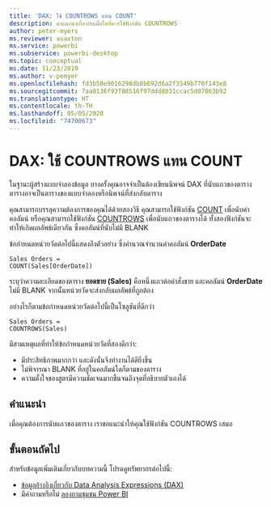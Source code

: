 ```yaml
---
title: 'DAX: ใช้ COUNTROWS แทน COUNT'
description: คำแนะนำเกี่ยวกับเมื่อใดที่ควรใช้ฟังก์ชัน COUNTROWS
author: peter-myers
ms.reviewer: asaxton
ms.service: powerbi
ms.subservice: powerbi-desktop
ms.topic: conceptual
ms.date: 11/23/2019
ms.author: v-pemyer
ms.openlocfilehash: fd3b50e9016298db8b692d6a2f3549b770f143e8
ms.sourcegitcommit: 7aa0136f93f88516f97ddd8031ccac5d07863b92
ms.translationtype: HT
ms.contentlocale: th-TH
ms.lasthandoff: 05/05/2020
ms.locfileid: "74700673"
---
```

# <a name="dax-use-countrows-instead-of-count"></a>DAX: ใช้ COUNTROWS แทน COUNT

ในฐานะผู้สร้างแบบจำลองข้อมูล บางครั้งคุณอาจจำเป็นต้องเขียนนิพจน์ DAX ที่นับแถวของตาราง ตารางอาจเป็นตารางของแบบจำลองหรือนิพจน์ที่ส่งกลับตาราง

คุณสามารถบรรลุความต้องการของคุณได้ด้วยสองวิธี คุณสามารถใช้ฟังก์ชัน [COUNT](/dax/count-function-dax) เพื่อนับค่าคอลัมน์ หรือคุณสามารถใช้ฟังก์ชัน [COUNTROWS](/dax/countrows-function-dax) เพื่อนับแถวของตารางได้ ทั้งสองฟังก์ชันจะทำให้เกิดผลลัพธ์เดียวกัน ซึ่งคอลัมน์ที่นับไม่มี BLANK

ข้อกำหนดหน่วยวัดต่อไปนี้แสดงถึงตัวอย่าง ซึ่งคำนวณจำนวนค่าคอลัมน์ **OrderDate**

```dax
Sales Orders =
COUNT(Sales[OrderDate])
```

ระบุว่าความละเอียดของตาราง **ยอดขาย (Sales)** คือหนึ่งแถวต่อคำสั่งขาย และคอลัมน์ **OrderDate** ไม่มี BLANK จากนั้นหน่วยวัดจะส่งกลับผลลัพธ์ที่ถูกต้อง

อย่างไรก็ตามข้อกำหนดหน่วยวัดต่อไปนี้เป็นโซลูชันที่ดีกว่า

```dax
Sales Orders =
COUNTROWS(Sales)
```

มีสามเหตุผลที่ทำให้ข้อกำหนดหน่วยวัดที่สองดีกว่า:

- มีประสิทธิภาพมากกว่า และดังนั้นจึงทำงานได้ดียิ่งขึ้น
- ไม่พิจารณา BLANK ที่อยู่ในคอลัมน์ใดก็ตามของตาราง
- ความตั้งใจของสูตรมีความชัดเจนมากขึ้นจนถึงจุดที่อธิบายตัวเองได้

## <a name="recommendation"></a>คำแนะนำ

เมื่อคุณต้องการนับแถวของตาราง เราขอแนะนำให้คุณใช้ฟังก์ชัน COUNTROWS เสมอ

## <a name="next-steps"></a>ขั้นตอนถัดไป

สำหรับข้อมูลเพิ่มเติมเกี่ยวกับบทความนี้ โปรดดูทรัพยากรต่อไปนี้:

- [ข้อมูลอ้างอิงเกี่ยวกับ Data Analysis Expressions (DAX)](/dax/)
- มีคำถามหรือไม่ [ลองถามชุมชน Power BI](https://community.powerbi.com/)
